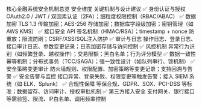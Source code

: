 
核心金融系统安全机制总览
安全维度	关键机制与设计建议
✅ 身份认证与授权	OAuth2.0 / JWT / 双因素认证（2FA）；细粒度权限控制（RBAC/ABAC）
✅ 数据加密	TLS 1.3 传输加密；AES-256 存储加密；数据库字段级加密；密钥管理（如 AWS KMS）
✅ 接口安全	API 签名机制（HMAC/RSA）；timestamp + nonce 防重放；限流防刷；CSRF/XSS/SQL注入防护
✅ 审计与日志	操作日志、登录日志、接口审计日志、参数变更记录；日志加密存储与访问控制
✅ 风控机制	异常行为识别（如频繁登录、越权操作）；交易限额；黑白名单；行为评分模型
✅ 数据一致性	幂等机制；分布式事务（TCC/SAGA）；强一致性设计（如队列串行、锁机制）
✅ 安全策略变更审计	防火墙规则、权限配置、加密策略等变更记录；支持回溯与告警
✅ 安全告警与监控	接口异常、登录失败、权限变更等触发告警；接入 SIEM 系统（如 ELK、Splunk）
✅ 合规性保障	等保合规、GDPR、SOX、PCI-DSS 等标准；数据留存、访问审计、授权审批机制
✅ 第三方接入安全	支付网关、银行接口等需验签、限流、IP白名单、调用频率控制